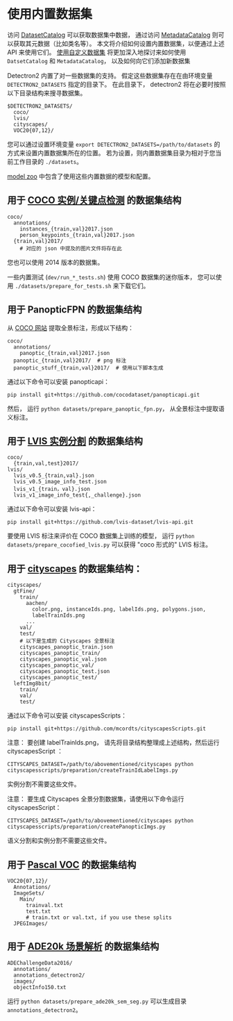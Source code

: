 # 使用内置数据集

访问 [DatasetCatalog](https://detectron2.readthedocs.io/modules/data.html#detectron2.data.DatasetCatalog) 可以获取数据集中数据，
通过访问 [MetadataCatalog](https://detectron2.readthedocs.io/modules/data.html#detectron2.data.MetadataCatalog) 则可以获取其元数据（比如类名等）。
本文将介绍如何设置内置数据集，以便通过上述 API 来使用它们。
[使用自定义数据集](https://detectron2.readthedocs.io/tutorials/datasets.html) 将更加深入地探讨来如何使用 `DatsetCatalog` 和 `MetadataCatalog`，
以及如何向它们添加新数据集

Detectron2 内置了对一些数据集的支持。
假定这些数据集存在在由环境变量 `DETECTRON2_DATASETS` 指定的目录下。
在此目录下， detectron2 将在必要时按照以下目录结构来搜寻数据集。
```
$DETECTRON2_DATASETS/
  coco/
  lvis/
  cityscapes/
  VOC20{07,12}/
```

您可以通过设置环境变量 `export DETECTRON2_DATASETS=/path/to/datasets` 的方式来设置内置数据集所在的位置。
若为设置，则内置数据集目录为相对于您当前工作目录的 `./datasets`。

[model zoo](https://github.com/facebookresearch/detectron2/blob/master/MODEL_ZOO.md) 中包含了使用这些内置数据的模型和配置。

## 用于 [COCO 实例/关键点检测](https://cocodataset.org/#download) 的数据集结构

```
coco/
  annotations/
    instances_{train,val}2017.json
    person_keypoints_{train,val}2017.json
  {train,val}2017/
    # 对应的 json 中提及的图片文件将存在此
```

您也可以使用 2014 版本的数据集。

一些内置测试 (`dev/run_*_tests.sh`) 使用 COCO 数据集的迷你版本，
您可以使用 `./datasets/prepare_for_tests.sh` 来下载它们。

## 用于 PanopticFPN 的数据集结构

从 [COCO 网站](https://cocodataset.org/#download) 提取全景标注，形成以下结构：
```
coco/
  annotations/
    panoptic_{train,val}2017.json
  panoptic_{train,val}2017/  # png 标注
  panoptic_stuff_{train,val}2017/  # 使用以下脚本生成
```

通过以下命令可以安装 panopticapi：
```shell
pip install git+https://github.com/cocodataset/panopticapi.git
```
然后， 运行 `python datasets/prepare_panoptic_fpn.py`， 从全景标注中提取语义标注。

## 用于 [LVIS 实例分割](https://www.lvisdataset.org/dataset) 的数据集结构

```
coco/
  {train,val,test}2017/
lvis/
  lvis_v0.5_{train,val}.json
  lvis_v0.5_image_info_test.json
  lvis_v1_{train，val}.json
  lvis_v1_image_info_test{,_challenge}.json
```

通过以下命令可以安装 lvis-api：
```shell
pip install git+https://github.com/lvis-dataset/lvis-api.git
```

要使用 LVIS 标注来评价在 COCO 数据集上训练的模型，
运行 `python datasets/prepare_cocofied_lvis.py` 可以获得 "coco 形式的" LVIS 标注。

## 用于 [cityscapes](https://www.cityscapes-dataset.com/downloads/) 的数据集结构：

```
cityscapes/
  gtFine/
    train/
      aachen/
        color.png, instanceIds.png, labelIds.png, polygons.json,
        labelTrainIds.png
      ...
    val/
    test/
    # 以下是生成的 Cityscapes 全景标注
    cityscapes_panoptic_train.json
    cityscapes_panoptic_train/
    cityscapes_panoptic_val.json
    cityscapes_panoptic_val/
    cityscapes_panoptic_test.json
    cityscapes_panoptic_test/
  leftImg8bit/
    train/
    val/
    test/
```
通过以下命令可以安装 cityscapesScripts：
```shell
pip install git+https://github.com/mcordts/cityscapesScripts.git
```

注意： 要创建 labelTrainIds.png， 请先将目录结构整理成上述结构，然后运行 cityscapesScript ：
```shell
CITYSCAPES_DATASET=/path/to/abovementioned/cityscapes python cityscapesscripts/preparation/createTrainIdLabelImgs.py
```
实例分割不需要这些文件。

注意： 要生成 Cityscapes 全景分割数据集，请使用以下命令运行 cityscapesScript：
```shell
CITYSCAPES_DATASET=/path/to/abovementioned/cityscapes python cityscapesscripts/preparation/createPanopticImgs.py
```
语义分割和实例分割不需要这些文件。

## 用于 [Pascal VOC](http://host.robots.ox.ac.uk/pascal/VOC/index.html) 的数据集结构
```
VOC20{07,12}/
  Annotations/
  ImageSets/
    Main/
      trainval.txt
      test.txt
      # train.txt or val.txt, if you use these splits
  JPEGImages/
```

## 用于 [ADE20k 场景解析](http://sceneparsing.csail.mit.edu/) 的数据集结构
```
ADEChallengeData2016/
  annotations/
  annotations_detectron2/
  images/
  objectInfo150.txt
```
运行 `python datasets/prepare_ade20k_sem_seg.py` 可以生成目录 `annotations_detectron2`。
